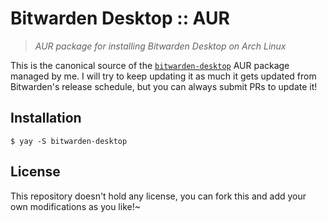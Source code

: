 # Bitwarden Desktop :: AUR
> *AUR package for installing Bitwarden Desktop on Arch Linux*

This is the canonical source of the [`bitwarden-desktop`](https://aur.archlinux.org/packages/bitwarden-desktop) AUR package managed by me. I will try to keep updating it as much it gets updated from Bitwarden's release schedule, but you can always submit PRs to update it!

## Installation
```shell
$ yay -S bitwarden-desktop
```

## License
This repository doesn't hold any license, you can fork this and add your own modifications as you like!~
